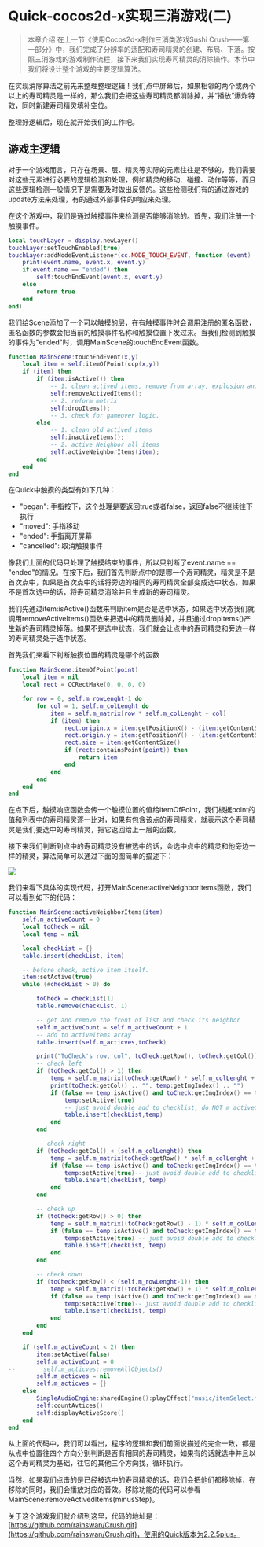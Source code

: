 # Quick-cocos2d-x实现三消游戏(二)

> 本章介绍
在上一节《使用Cocos2d-x制作三消类游戏Sushi Crush——第一部分》中，我们完成了分辨率的适配和寿司精灵的创建、布局、下落。按照三消游戏的游戏制作流程，接下来我们实现寿司精灵的消除操作。本节中我们将设计整个游戏的主要逻辑算法。


在实现消除算法之前先来整理整理逻辑！我们点中屏幕后，如果相邻的两个或两个以上的寿司精灵是一样的，那么我们会把这些寿司精灵都消除掉，并“播放”爆炸特效，同时新建寿司精灵填补空位。

整理好逻辑后，现在就开始我们的工作吧。

## 游戏主逻辑
对于一个游戏而言，只存在场景、层、精灵等实际的元素往往是不够的，我们需要对这些元素进行必要的逻辑检测和处理，例如精灵的移动、碰撞、动作等等，而且这些逻辑检测一般情况下是需要及时做出反馈的。这些检测我们有的通过游戏的update方法来处理，有的通过外部事件的响应来处理。

在这个游戏中，我们是通过触摸事件来检测是否能够消除的。首先，我们注册一个触摸事件。

``` lua
local touchLayer = display.newLayer()
touchLayer:setTouchEnabled(true)
touchLayer:addNodeEventListener(cc.NODE_TOUCH_EVENT, function (event)
    print(event.name, event.x, event.y)
    if(event.name == "ended") then
        self:touchEndEvent(event.x, event.y)
    else
        return true
    end
end)
```
我们给Scene添加了一个可以触摸的层，在有触摸事件时会调用注册的匿名函数，匿名函数的参数会把当前的触摸事件名称和触摸位置下发过来。当我们检测到触摸的事件为"ended"时，调用MainScene的touchEndEvent函数。

``` lua
function MainScene:touchEndEvent(x,y)
    local item = self:itemOfPoint(ccp(x,y))
    if (item) then
        if (item:isActive()) then
            -- 1. clean actived items, remove from array, explosion animation, score animation.
            self:removeActivedItems();
            -- 2. reform metrix
            self:dropItems();
            -- 3. check for gameover logic.
        else
            -- 1. clean old actived items
            self:inactiveItems();
            -- 2. active Neighbor all items
            self:activeNeighborItems(item);
        end
    end
end
```

在Quick中触摸的类型有如下几种：

- "began": 手指按下，这个处理是要返回true或者false，返回false不继续往下执行
- "moved": 手指移动
- "ended": 手指离开屏幕
- "cancelled": 取消触摸事件

像我们上面的代码只处理了触摸结束的事件，所以只判断了event.name == "ended"的情况。在按下后，我们首先判断点中的是哪一个寿司精灵，精灵是不是首次点中，如果是首次点中的话将旁边的相同的寿司精灵全部变成选中状态，如果不是首次选中的话，将寿司精灵消除并且生成新的寿司精灵。

我们先通过item:isActive()函数来判断item是否是选中状态，如果选中状态我们就调用removeActiveItems()函数来把选中的精灵删除掉，并且通过dropItems()产生新的寿司精灵掉落。如果不是选中状态，我们就会让点中的寿司精灵和旁边一样的寿司精灵处于选中状态。

首先我们来看下判断触摸位置的精灵是哪个的函数
``` lua
function MainScene:itemOfPoint(point)
    local item = nil
    local rect = CCRectMake(0, 0, 0, 0)

    for row = 0, self.m_rowLenght-1 do
        for col = 1, self.m_colLenght do
            item = self.m_matrix[row * self.m_colLenght + col]
            if (item) then
                rect.origin.x = item:getPositionX() - (item:getContentSize().width / 2)
                rect.origin.y = item:getPositionY() - (item:getContentSize().height / 2)
                rect.size = item:getContentSize()
                if (rect:containsPoint(point)) then
                    return item
                end
            end
        end
    end
end
```

在点下后，触摸响应函数会传一个触摸位置的值给itemOfPoint，我们根据point的值和列表中的寿司精灵逐一比对，如果有包含该点的寿司精灵，就表示这个寿司精灵是我们要选中的寿司精灵，把它返回给上一层的函数。

接下来我们判断到点中的寿司精灵没有被选中的话，会选中点中的精灵和他旁边一样的精灵，算法简单可以通过下面的图简单的描述下：

![](./res/suanfa.png)

我们来看下具体的实现代码，打开MainScene:activeNeighborItems函数，我们可以看到如下的代码：

```lua
function MainScene:activeNeighborItems(item)
    self.m_activeCount = 0
    local toCheck = nil
    local temp = nil

    local checkList = {}
    table.insert(checkList, item)

    -- before check, active item itself.
    item:setActive(true)
    while (#checkList > 0) do

        toCheck = checkList[1]
        table.remove(checkList, 1)

        -- get and remove the front of list and check its neighbor
        self.m_activeCount = self.m_activeCount + 1
        -- add to activeItems array
        table.insert(self.m_acticves,toCheck)

        print("ToCheck's row, col", toCheck:getRow(), toCheck:getCol())
        -- check left
        if (toCheck:getCol() > 1) then
            temp = self.m_matrix[toCheck:getRow() * self.m_colLenght + toCheck:getCol() - 1]
            print(toCheck:getCol() .. "", temp:getImgIndex() .. "")
            if (false == temp:isActive() and toCheck:getImgIndex() == temp:getImgIndex()) then
                temp:setActive(true)
                -- just avoid double add to checklist, do NOT m_activeCount++ here.
                table.insert(checkList,temp)
            end
        end

        -- check right
        if (toCheck:getCol() < (self.m_colLenght)) then
            temp = self.m_matrix[toCheck:getRow() * self.m_colLenght + toCheck:getCol() + 1]
            if (false == temp:isActive() and toCheck:getImgIndex() == temp:getImgIndex()) then
                temp:setActive(true)-- just avoid double add to checklist, do NOT m_activeCount++ here.
                table.insert(checkList, temp)
            end
        end

        -- check up
        if (toCheck:getRow() > 0) then
            temp = self.m_matrix[(toCheck:getRow() - 1) * self.m_colLenght + toCheck:getCol()]
            if (false == temp:isActive() and toCheck:getImgIndex() == temp:getImgIndex()) then
                temp:setActive(true) -- just avoid double add to checklist, do NOT m_activeCount++ here.
                table.insert(checkList, temp)
            end
        end

        -- check down
        if (toCheck:getRow() < (self.m_rowLenght-1)) then
            temp = self.m_matrix[(toCheck:getRow() + 1) * self.m_colLenght + toCheck:getCol()]
            if (false == temp:isActive() and toCheck:getImgIndex() == temp:getImgIndex()) then
                temp:setActive(true)-- just avoid double add to checklist, do NOT m_activeCount++ here.
                table.insert(checkList, temp)
            end
        end
    end

    if (self.m_activeCount < 2) then
        item:setActive(false)
        self.m_activeCount = 0
--        self.m_acticves:removeAllObjects()
        self.m_acticves = nil
        self.m_acticves = {}
    else
        SimpleAudioEngine:sharedEngine():playEffect("music/itemSelect.mp3")
        self:countAvtices()
        self:displayActiveScore()
    end
end
```

从上面的代码中，我们可以看出，程序的逻辑和我们前面说描述的完全一致，都是从点中位置往四个方向分别判断是否有相同的寿司精灵，如果有的话就选中并且以这个寿司精灵为基础，往它的其他三个方向找，循环执行。

当然，如果我们点击的是已经被选中的寿司精灵的话，我们会把他们都移除掉，在移除的同时，我们会播放对应的音效。移除功能的代码可以参看MainScene:removeActivedItems(minusStep)。

关于这个游戏我们就介绍到这里，代码的地址是：[https://github.com/rainswan/Crush.git](https://github.com/rainswan/Crush.git)，使用的Quick版本为2.2.5plus。